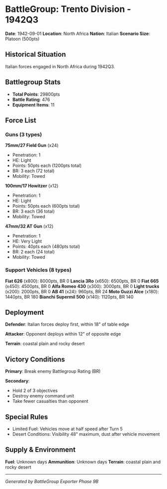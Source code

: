 # BattleGroup: Trento Division - 1942Q3

**Date**: 1942-09-01
**Location**: North Africa
**Nation**: Italian
**Scenario Size**: Platoon (500pts)

## Historical Situation

Italian forces engaged in North Africa during 1942Q3.

## Battlegroup Stats

- **Total Points**: 29800pts
- **Battle Rating**: 476
- **Equipment Items**: 11

## Force List

### Guns (3 types)

**75mm/27 Field Gun** (x24)
- Penetration: 1
- HE: Light
- Points: 50pts each (1200pts total)
- BR: 3 each (72 total)
- Mobility: Towed

**100mm/17 Howitzer** (x12)
- Penetration: 1
- HE: Light
- Points: 50pts each (600pts total)
- BR: 3 each (36 total)
- Mobility: Towed

**47mm/32 AT Gun** (x12)
- Penetration: 1
- HE: Very Light
- Points: 40pts each (480pts total)
- BR: 2 each (24 total)
- Mobility: Towed

### Support Vehicles (8 types)

**Fiat 626** (x800): 8000pts, BR 0
**Lancia 3Ro** (x650): 6500pts, BR 0
**Fiat 665** (x450): 4500pts, BR 0
**Alfa Romeo 430** (x300): 3000pts, BR 0
**Light trucks** (x200): 2000pts, BR 0
**AB 41** (x24): 960pts, BR 24
**Moto Guzzi Alce** (x180): 1440pts, BR 180
**Bianchi Supermil 500** (x140): 1120pts, BR 140

## Deployment

**Defender**: Italian forces deploy first, within 18" of table edge

**Attacker**: Opponent deploys within 12" of opposite edge

**Terrain**: coastal plain and rocky desert

## Victory Conditions

**Primary**: Break enemy Battlegroup Rating (BR)

**Secondary**:
- Hold 2 of 3 objectives
- Destroy enemy command unit
- Take fewer casualties than opponent

## Special Rules

- Limited Fuel: Vehicles move at half speed after Turn 5
- Desert Conditions: Visibility 48" maximum, dust after vehicle movement

## Supply & Environment

**Fuel**: Unknown days
**Ammunition**: Unknown days
**Terrain**: coastal plain and rocky desert

---

*Generated by BattleGroup Exporter Phase 9B*
